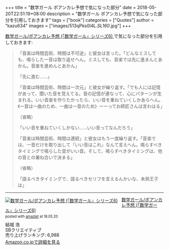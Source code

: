+++
title = "数学ガール ポアンカレ予想で気になった部分"
date = 2018-05-20T22:51:19+08:00
description = "数学ガール ポアンカレ予想で気になった部分を引用しておきます"
tags = ["book"]
categories = ["Quotes"]
author = "kazu634"
images = ["images/513qPks0l4L._SL160_.jpg"]
+++

[数学ガール/ポアンカレ予想 \(「数学ガール」シリーズ6\) ](https://www.amazon.co.jp/%E6%95%B0%E5%AD%A6%E3%82%AC%E3%83%BC%E3%83%AB-%E3%83%9D%E3%82%A2%E3%83%B3%E3%82%AB%E3%83%AC%E4%BA%88%E6%83%B3-%E3%80%8C%E6%95%B0%E5%AD%A6%E3%82%AC%E3%83%BC%E3%83%AB%E3%80%8D%E3%82%B7%E3%83%AA%E3%83%BC%E3%82%BA6-%E7%B5%90%E5%9F%8E-%E6%B5%A9/dp/4797384786)で気になった部分を引用しておきます:

> 「音楽は時間芸術、時間は不可逆」と彼女は言った。「どんなミスしても、鳴らした一音は取り返せへん。ミスしても、音楽では先に進まんとあかん。音楽を進めんとあかん」
>
> 「先に進む……」
>
> 「音楽は時間芸術、時間は一次元」と彼女が繰り返す。「でも人には記憶があって、聞いた音を覚えてる。音の記憶が連なって、心にパターンが生まれる。いい音楽を作りたかったら、いい音を重ねていくしかあらへん。《一音は一曲のため、一曲は一音のため》ーーってお師匠さんは言わはる」
>
> （省略）
>
> 「いい音を重ねていくしかない……いい音ってなんだろう」
>
> 「音楽は時間芸術、時間は連続」と彼女はもう一度繰り返す。「音楽では、一音だけを取り出して『いい音はこれ』なんて言えへん。鳴らすべきタイミングで鳴らした音がいい音。そして、鳴らすべきタイミングは、他の音との兼ね合いで決まる」
>
> （省略）
>
> 「語るべきタイミングで、語るべきセリフを言えるんかいな、未熟王子は」

<hr>
<div class="amazlet-box" style="margin-bottom:0px;"><div class="amazlet-image" style="float:left;margin:0px 12px 1px 0px;"><a href="https://www.amazon.co.jp/exec/obidos/ASIN/4797384786/simsnes-22/ref=nosim/" name="amazletlink" target="_blank"><img src="https://images-fe.ssl-images-amazon.com/images/I/513qPks0l4L._SL160_.jpg" alt="数学ガール/ポアンカレ予想 (「数学ガール」シリーズ6)" style="border: none;" /></a></div><div class="amazlet-info" style="line-height:120%; margin-bottom: 10px"><div class="amazlet-name" style="margin-bottom:10px;line-height:120%"><a href="https://www.amazon.co.jp/exec/obidos/ASIN/4797384786/simsnes-22/ref=nosim/" name="amazletlink" target="_blank">数学ガール/ポアンカレ予想 (「数学ガール」シリーズ6)</a><div class="amazlet-powered-date" style="font-size:80%;margin-top:5px;line-height:120%">posted with <a href="http://www.amazlet.com/" title="amazlet" target="_blank">amazlet</a> at 18.05.20</div></div><div class="amazlet-detail">結城 浩 <br />SBクリエイティブ <br />売り上げランキング: 6,988<br /></div><div class="amazlet-sub-info" style="float: left;"><div class="amazlet-link" style="margin-top: 5px"><a href="https://www.amazon.co.jp/exec/obidos/ASIN/4797384786/simsnes-22/ref=nosim/" name="amazletlink" target="_blank">Amazon.co.jpで詳細を見る</a></div></div></div><div class="amazlet-footer" style="clear: left"></div></div>

